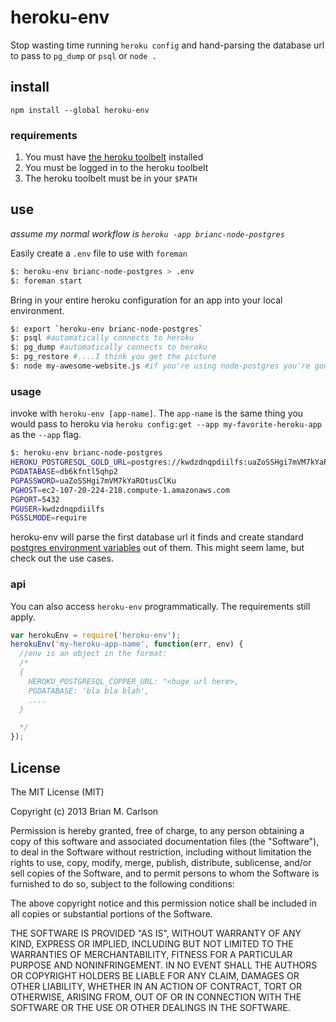 heroku-env
===============

Stop wasting time running `heroku config` and hand-parsing the database url to pass to `pg_dump` or `psql` or `node .`


## install

`npm install --global heroku-env`

### requirements

1. You must have [the heroku toolbelt](https://toolbelt.heroku.com/) installed
2. You must be logged in to the heroku toolbelt
3. The heroku toolbelt must be in your `$PATH`
 


## use

_assume my normal workflow is `heroku -app brianc-node-postgres`_

Easily create a `.env` file to use with `foreman`

```bash
$: heroku-env brianc-node-postgres > .env
$: foreman start
```

Bring in your entire heroku configuration for an app into your local environment.

```bash
$: export `heroku-env brianc-node-postgres`
$: psql #automatically connects to heroku
$: pg_dump #automatically connects to heroku
$: pg_restore #....I think you get the picture
$: node my-awesome-website.js #if you're using node-postgres you're good to go
```

### usage

invoke with `heroku-env [app-name]`.  The `app-name` is the same thing you would pass to heroku via `heroku config:get --app my-favorite-heroku-app` as the `--app` flag.

```bash
$: heroku-env brianc-node-postgres
HEROKU_POSTGRESQL_GOLD_URL=postgres://kwdzdnqpdiilfs:uaZoSSHgi7mVM7kYaROtusClKu@ec2-107-20-224-218.compute-1.amazonaws.com:5432/db6kfntl5qhp2
PGDATABASE=db6kfntl5qhp2
PGPASSWORD=uaZoSSHgi7mVM7kYaROtusClKu
PGHOST=ec2-107-20-224-218.compute-1.amazonaws.com
PGPORT=5432
PGUSER=kwdzdnqpdiilfs
PGSSLMODE=require
```

heroku-env will parse the first database url it finds and create standard [postgres environment variables](http://www.postgresql.org/docs/9.2/static/libpq-envars.html) out of them.  This might seem lame, but check out the use cases.



### api

You can also access `heroku-env` programmatically.  The requirements still apply.

```js
var herokuEnv = require('heroku-env');
herokuEnv('my-heroku-app-name', function(err, env) {
  //env is an object in the format: 
  /*
  {
    HEROKU_POSTGRESQL_COPPER_URL: "<huge url here>,
    PGDATABASE: 'bla bla blah',
    ....
  }

  */
});

```

## License 

The MIT License (MIT)

Copyright (c) 2013 Brian M. Carlson

Permission is hereby granted, free of charge, to any person obtaining a copy
of this software and associated documentation files (the "Software"), to deal
in the Software without restriction, including without limitation the rights
to use, copy, modify, merge, publish, distribute, sublicense, and/or sell
copies of the Software, and to permit persons to whom the Software is
furnished to do so, subject to the following conditions:

The above copyright notice and this permission notice shall be included in
all copies or substantial portions of the Software.

THE SOFTWARE IS PROVIDED "AS IS", WITHOUT WARRANTY OF ANY KIND, EXPRESS OR
IMPLIED, INCLUDING BUT NOT LIMITED TO THE WARRANTIES OF MERCHANTABILITY,
FITNESS FOR A PARTICULAR PURPOSE AND NONINFRINGEMENT. IN NO EVENT SHALL THE
AUTHORS OR COPYRIGHT HOLDERS BE LIABLE FOR ANY CLAIM, DAMAGES OR OTHER
LIABILITY, WHETHER IN AN ACTION OF CONTRACT, TORT OR OTHERWISE, ARISING FROM,
OUT OF OR IN CONNECTION WITH THE SOFTWARE OR THE USE OR OTHER DEALINGS IN
THE SOFTWARE.
